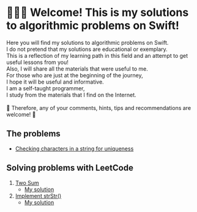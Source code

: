 # 🧑🏻‍💻 Welcome! This is my solutions to algorithmic problems on Swift!

Here you will find my solutions to algorithmic problems on Swift.<br>
I do not pretend that my solutions are educational or exemplary.<br>
This is a reflection of my learning path in this field and an attempt to get useful lessons from you!<br>
Also, I will share all the materials that were useful to me.<br>
For those who are just at the beginning of the journey,<br>
I hope it will be useful and informative.<br>
I am a self-taught programmer,<br>
I study from the materials that I find on the Internet.<br>
<br>
🥰 Therefore, any of your comments, hints, tips and recommendations are welcome! 🥰<br>

## The problems

- [Checking characters in a string for uniqueness](https://github.com/evgadamov/swift-algorithms/blob/main/Task1.swift)

## Solving problems with LeetCode

1. [Two Sum](https://leetcode.com/problems/two-sum/)
    * [My solution](https://github.com/evgadamov/swift-algorithms/blob/main/LeetCode1TwoSumm.swift)
28. [Implement strStr()](https://leetcode.com/problems/implement-strstr/)
	* [My solution](LeetCode28Implement_strStr.swift)

